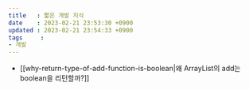 ```yaml
---
title   : 짧은 개발 지식
date    : 2023-02-21 23:53:30 +0900
updated : 2023-02-21 23:54:33 +0900
tags     : 
- 개발
---
```

* [[why-return-type-of-add-function-is-boolean|왜 ArrayList의 add는 boolean을 리턴할까?]]
